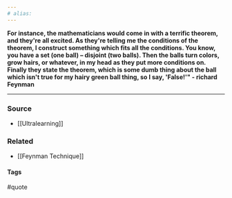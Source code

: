 ```yaml
---
# alias:
---
```

**For instance, the mathematicians would come in with a terrific theorem, and they're all excited. As they're telling me the conditions of the theorem, I construct something which fits all the conditions. You know, you have a set (one ball) – disjoint (two balls). Then the balls turn colors, grow hairs, or whatever, in my head as they put more conditions on. Finally they state the theorem, which is some dumb thing about the ball which isn't true for my hairy green ball thing, so I say, 'False!'" - richard Feynman**

---
### Source
- [[Ultralearning]]

### Related
- [[Feynman Technique]]

#### Tags
#quote 